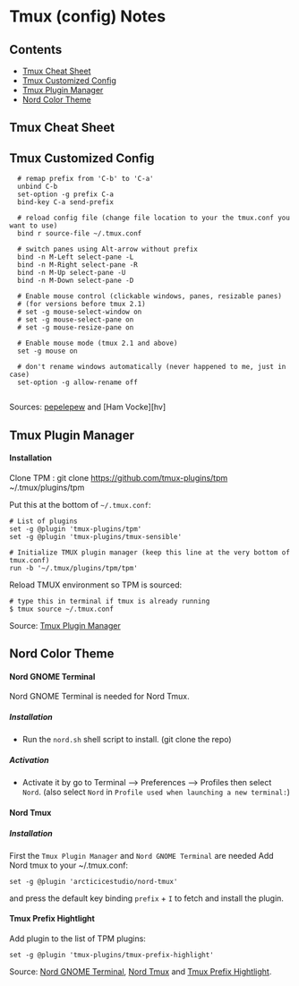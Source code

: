 # Tmux (config) Notes

## Contents
- [Tmux Cheat Sheet](#tmux-cheat-sheet)
- [Tmux Customized Config](#tmux-customized-config)
- [Tmux Plugin Manager](tmux-plugin-manager)
- [Nord Color Theme](#nord-color-theme)


## Tmux Cheat Sheet


## Tmux Customized Config

```
  # remap prefix from 'C-b' to 'C-a'
  unbind C-b
  set-option -g prefix C-a
  bind-key C-a send-prefix
  
  # reload config file (change file location to your the tmux.conf you want to use)
  bind r source-file ~/.tmux.conf
  
  # switch panes using Alt-arrow without prefix
  bind -n M-Left select-pane -L
  bind -n M-Right select-pane -R
  bind -n M-Up select-pane -U
  bind -n M-Down select-pane -D
  
  # Enable mouse control (clickable windows, panes, resizable panes)
  # (for versions before tmux 2.1)
  # set -g mouse-select-window on
  # set -g mouse-select-pane on
  # set -g mouse-resize-pane on
  
  # Enable mouse mode (tmux 2.1 and above)
  set -g mouse on
  
  # don't rename windows automatically (never happened to me, just in case)
  set-option -g allow-rename off
      
```

Sources: [pepelepew][pepe] and [Ham Vocke][hv]

[pepe]:
[hv]:https://www.hamvocke.com/blog/a-guide-to-customizing-your-tmux-conf/


## Tmux Plugin Manager

#### Installation

Clone TPM :
    git clone https://github.com/tmux-plugins/tpm ~/.tmux/plugins/tpm

Put this at the bottom of `~/.tmux.conf`:

```
# List of plugins
set -g @plugin 'tmux-plugins/tpm'
set -g @plugin 'tmux-plugins/tmux-sensible'

# Initialize TMUX plugin manager (keep this line at the very bottom of tmux.conf)
run -b '~/.tmux/plugins/tpm/tpm'
```

Reload TMUX environment so TPM is sourced:
```
# type this in terminal if tmux is already running
$ tmux source ~/.tmux.conf
```

Source: [Tmux Plugin Manager][TPM]

[TPM]: https://github.com/tmux-plugins/tpm


## Nord Color Theme

#### Nord GNOME Terminal
Nord GNOME Terminal is needed for Nord Tmux.
##### Installation
- Run the `nord.sh` shell script to install. (git clone the repo)
##### Activation
- Activate it by go to Terminal --> Preferences --> Profiles then select `Nord`. (also select `Nord` in `Profile used when launching a new terminal:`)

#### Nord Tmux
##### Installation
First the `Tmux Plugin Manager` and `Nord GNOME Terminal` are needed
Add Nord tmux to your ~/.tmux.conf:

    set -g @plugin 'arcticicestudio/nord-tmux'

and press the default key binding `prefix` + `I` to fetch and install the plugin.

#### Tmux Prefix Hightlight
Add plugin to the list of TPM plugins:

    set -g @plugin 'tmux-plugins/tmux-prefix-highlight'


Source: [Nord GNOME Terminal][gnome], [Nord Tmux][tmux] and [Tmux Prefix Hightlight][ph].

[gnome]:https://github.com/arcticicestudio/nord-gnome-terminal
[tmux]:https://github.com/arcticicestudio/nord-tmux
[ph]:https://github.com/tmux-plugins/tmux-prefix-highlight
